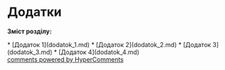 <div id="hypercomments_widget" class="js-hypercomments-widget invisible"></div>

# Додатки

<p><b>Зміст розділу:</b></p>
* [Додаток 1](dodatok_1.md)
* [Додаток 2](dodatok_2.md)
* [Додаток 3](dodatok_3.md)
* [Додаток 4](dodatok_4.md)

<div class="js-hypercomments-container">
<a href="http://hypercomments.com" class="hc-link" title="comments widget">comments powered by HyperComments</a>
</div>